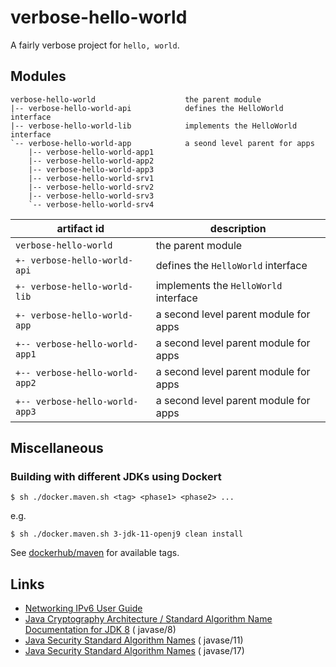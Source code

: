 # verbose-hello-world

A fairly verbose project for `hello, world`.

## Modules

```
verbose-hello-world                    the parent module
|-- verbose-hello-world-api            defines the HelloWorld interface
|-- verbose-hello-world-lib            implements the HelloWorld interface
`-- verbose-hello-world-app            a seond level parent for apps
    |-- verbose-hello-world-app1
    |-- verbose-hello-world-app2
    |-- verbose-hello-world-app3
    |-- verbose-hello-world-srv1
    |-- verbose-hello-world-srv2
    |-- verbose-hello-world-srv3
    `-- verbose-hello-world-srv4
```

| artifact id                    | description                           |
|--------------------------------|---------------------------------------|
| `verbose-hello-world`          | the parent module                     |
| `+- verbose-hello-world-api`   | defines the `HelloWorld` interface    |
| `+- verbose-hello-world-lib`   | implements the `HelloWorld` interface |
| `+- verbose-hello-world-app`   | a second level parent module for apps |
| `+-- verbose-hello-world-app1` | a second level parent module for apps |
| `+-- verbose-hello-world-app2` | a second level parent module for apps |
| `+-- verbose-hello-world-app3` | a second level parent module for apps |

## Miscellaneous

### Building with different JDKs using Dockert

```shell script
$ sh ./docker.maven.sh <tag> <phase1> <phase2> ...
```

e.g.

```shell script
$ sh ./docker.maven.sh 3-jdk-11-openj9 clean install
```

See [dockerhub/maven](https://hub.docker.com/_/maven) for available tags.

## Links

* [Networking IPv6 User Guide](https://docs.oracle.com/javase/8/docs/technotes/guides/net/ipv6_guide/)
* [Java Cryptography Architecture / Standard Algorithm Name Documentation for JDK 8](https://docs.oracle.com/javase/8/docs/technotes/guides/security/StandardNames.html) (
  javase/8)
* [Java Security Standard Algorithm Names](https://docs.oracle.com/en/java/javase/11/docs/specs/security/standard-names.html) (
  javase/11)
* [Java Security Standard Algorithm Names](https://docs.oracle.com/en/java/javase/17/docs/specs/security/standard-names.html) (
  javase/17)
